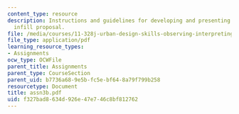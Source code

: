 ```yaml
---
content_type: resource
description: Instructions and guidelines for developing and presenting a mixed use
  infill proposal.
file: /media/courses/11-328j-urban-design-skills-observing-interpreting-and-representing-the-city-fall-2004/f327bad8634d926e47e746c8bf812762_assn3b.pdf
file_type: application/pdf
learning_resource_types:
- Assignments
ocw_type: OCWFile
parent_title: Assignments
parent_type: CourseSection
parent_uid: b7736a68-9e5b-fc5e-bf64-8a79f799b258
resourcetype: Document
title: assn3b.pdf
uid: f327bad8-634d-926e-47e7-46c8bf812762
---
```

